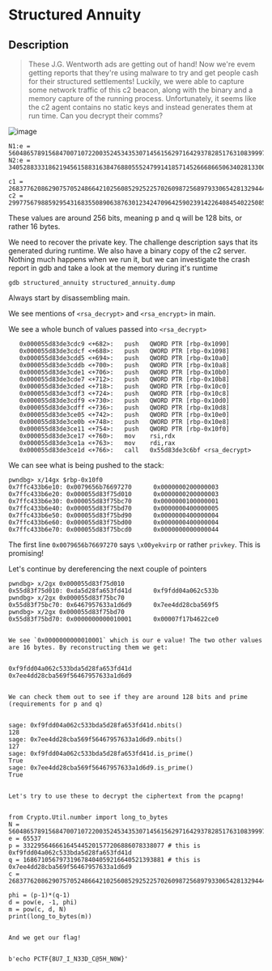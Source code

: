 # Structured Annuity

## Description
> These J.G. Wentworth ads are getting out of hand! Now we're evem getting reports that they're using malware to try and get people cash for their structured settlements! Luckily, we were able to capture some network traffic of this c2 beacon, along with the binary and a memory capture of the running process. Unfortunately, it seems like the c2 agent contains no static keys and instead generates them at run time. Can you decrypt their comms?

![image](https://github.com/user-attachments/assets/050760c2-4e3a-46a5-b43a-134fc0cb18e7)



```
N1:e = 56048657891568470071072200352453435307145615629716429378285176310839997106837:65537
N2:e = 34052883331862194561588316384768805552479914185714526668665063402813300904421:65537

c1 = 26837762086290757052486642102560852925225702609872568979330654281329444894706
c2 = 29977567988592954316835508906387630123424709642590239142264084540225085777016
```

These values are around 256 bits, meaning p and q will be 128 bits, or rather 16 bytes.

We need to recover the private key. The challenge description says that its generated during runtime. 
We also have a binary copy of the c2 server. Nothing much happens when we run it, but we can investigate the crash report in gdb and take a look at the memory during it's runtime

```
gdb structured_annuity structured_annuity.dump
```

Always start by disassembling main. 

We see mentions of `<rsa_decrypt>` and `<rsa_encrypt>` in main. 

We see a whole bunch of values passed into ``<rsa_decrypt>``

```
   0x000055d83de3cdc9 <+682>:   push   QWORD PTR [rbp-0x1090]
   0x000055d83de3cdcf <+688>:   push   QWORD PTR [rbp-0x1098]
   0x000055d83de3cdd5 <+694>:   push   QWORD PTR [rbp-0x10a0]
   0x000055d83de3cddb <+700>:   push   QWORD PTR [rbp-0x10a8]
   0x000055d83de3cde1 <+706>:   push   QWORD PTR [rbp-0x10b0]
   0x000055d83de3cde7 <+712>:   push   QWORD PTR [rbp-0x10b8]
   0x000055d83de3cded <+718>:   push   QWORD PTR [rbp-0x10c0]
   0x000055d83de3cdf3 <+724>:   push   QWORD PTR [rbp-0x10c8]
   0x000055d83de3cdf9 <+730>:   push   QWORD PTR [rbp-0x10d0]
   0x000055d83de3cdff <+736>:   push   QWORD PTR [rbp-0x10d8]
   0x000055d83de3ce05 <+742>:   push   QWORD PTR [rbp-0x10e0]
   0x000055d83de3ce0b <+748>:   push   QWORD PTR [rbp-0x10e8]
   0x000055d83de3ce11 <+754>:   push   QWORD PTR [rbp-0x10f0]
   0x000055d83de3ce17 <+760>:   mov    rsi,rdx
   0x000055d83de3ce1a <+763>:   mov    rdi,rax
   0x000055d83de3ce1d <+766>:   call   0x55d83de3c6bf <rsa_decrypt>
```

We can see what is being pushed to the stack:

```
pwndbg> x/14gx $rbp-0x10f0
0x7ffc433b6e10: 0x0079656b76697270      0x0000000200000003
0x7ffc433b6e20: 0x000055d83f75d010      0x0000000200000003
0x7ffc433b6e30: 0x000055d83f75bc70      0x0000000100000001
0x7ffc433b6e40: 0x000055d83f75bd70      0x0000000400000005
0x7ffc433b6e50: 0x000055d83f75bd90      0x0000000400000004
0x7ffc433b6e60: 0x000055d83f75bd00      0x0000000400000004
0x7ffc433b6e70: 0x000055d83f75bcd0      0x0000000000000044
```

The first line `0x0079656b76697270` says `\x00yekvirp` or rather `privkey`. This is promising!

Let's continue by dereferencing the next couple of pointers

```
pwndbg> x/2gx 0x000055d83f75d010
0x55d83f75d010: 0xda5d28fa653fd41d      0xf9fdd04a062c533b
pwndbg> x/2gx 0x000055d83f75bc70
0x55d83f75bc70: 0x6467957633a1d6d9      0x7ee4dd28cba569f5
pwndbg> x/2gx 0x000055d83f75bd70
0x55d83f75bd70: 0x0000000000010001      0x00007f17b4622ce0


We see `0x0000000000010001` which is our e value! The two other values are 16 bytes. By reconstructing them we get:


0xf9fdd04a062c533bda5d28fa653fd41d
0x7ee4dd28cba569f56467957633a1d6d9


We can check them out to see if they are around 128 bits and prime (requirements for p and q)


sage: 0xf9fdd04a062c533bda5d28fa653fd41d.nbits()
128
sage: 0x7ee4dd28cba569f56467957633a1d6d9.nbits()
127
sage: 0xf9fdd04a062c533bda5d28fa653fd41d.is_prime()
True
sage: 0x7ee4dd28cba569f56467957633a1d6d9.is_prime()
True


Let's try to use these to decrypt the ciphertext from the pcapng!


from Crypto.Util.number import long_to_bytes
N = 56048657891568470071072200352453435307145615629716429378285176310839997106837
e = 65537
p = 332295646661645445201577206886078338077 # this is 0xf9fdd04a062c533bda5d28fa653fd41d
q = 168671056797319678404059216640521393881 # this is 0x7ee4dd28cba569f56467957633a1d6d9
c = 26837762086290757052486642102560852925225702609872568979330654281329444894706

phi = (p-1)*(q-1)
d = pow(e, -1, phi)
m = pow(c, d, N)
print(long_to_bytes(m))


And we get our flag!


b'echo PCTF{8U7_I_N33D_C@5H_N0W}'

```
